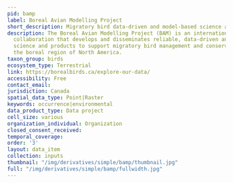 ```yaml
---
pid: bamp
label: Boreal Avian Modelling Project
short_description: Migratory bird data-driven and model-based science and products.
description: The Boreal Avian Modelling Project (BAM) is an international scientific
  collaboration that develops and disseminates reliable, data-driven and model-based
  science and products to support migratory bird management and conservation across
  the boreal region of North America.
taxon_group: birds
ecosystem_type: Terrestrial
link: https://borealbirds.ca/explore-our-data/
accessibility: Free
contact_email: 
jurisdiction: Canada
spatial_data_type: Point|Raster
keywords: occurrence|environmental
data_product_type: Data project
cell_size: various
organization_individual: Organization
closed_consent_received: 
temporal_coverage: 
order: '3'
layout: data_item
collection: inputs
thumbnail: "/img/derivatives/simple/bamp/thumbnail.jpg"
full: "/img/derivatives/simple/bamp/fullwidth.jpg"
---
```

